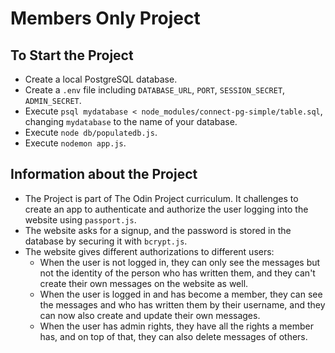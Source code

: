 # Members Only Project

## To Start the Project

- Create a local PostgreSQL database.
- Create a `.env` file including `DATABASE_URL`, `PORT`, `SESSION_SECRET`, `ADMIN_SECRET`.
- Execute `psql mydatabase < node_modules/connect-pg-simple/table.sql`, changing `mydatabase` to the name of your database.
- Execute `node db/populatedb.js`.
- Execute `nodemon app.js`.

## Information about the Project

- The Project is part of The Odin Project curriculum. It challenges to create an app to authenticate and authorize the user logging into the website using `passport.js`.
- The website asks for a signup, and the password is stored in the database by securing it with `bcrypt.js`.
- The website gives different authorizations to different users:
  - When the user is not logged in, they can only see the messages but not the identity of the person who has written them, and they can't create their own messages on the website as well.
  - When the user is logged in and has become a member, they can see the messages and who has written them by their username, and they can now also create and update their own messages.
  - When the user has admin rights, they have all the rights a member has, and on top of that, they can also delete messages of others.
